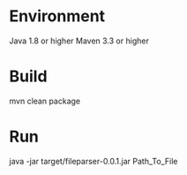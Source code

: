 # Environment
Java 1.8 or higher
Maven 3.3 or higher
# Build
mvn clean package

# Run
java -jar target/fileparser-0.0.1.jar Path_To_File

